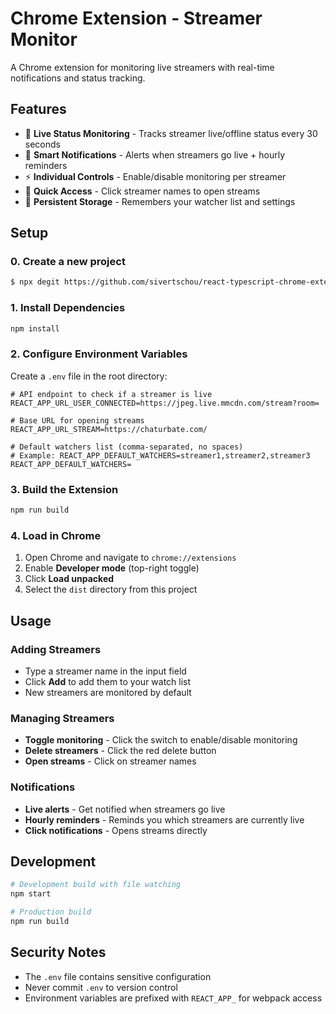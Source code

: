 # Chrome Extension - Streamer Monitor

A Chrome extension for monitoring live streamers with real-time notifications and status tracking.

## Features

- 🔴 **Live Status Monitoring** - Tracks streamer live/offline status every 30 seconds
- 🔔 **Smart Notifications** - Alerts when streamers go live + hourly reminders
- ⚡ **Individual Controls** - Enable/disable monitoring per streamer
- 🎯 **Quick Access** - Click streamer names to open streams
- 💾 **Persistent Storage** - Remembers your watcher list and settings

## Setup

### 0. Create a new project
```bash
$ npx degit https://github.com/sivertschou/react-typescript-chrome-extension-boilerplate.git#christmas <project-name>
```

### 1. Install Dependencies
```bash
npm install
```

### 2. Configure Environment Variables
Create a `.env` file in the root directory:

```env
# API endpoint to check if a streamer is live
REACT_APP_URL_USER_CONNECTED=https://jpeg.live.mmcdn.com/stream?room=

# Base URL for opening streams  
REACT_APP_URL_STREAM=https://chaturbate.com/

# Default watchers list (comma-separated, no spaces)
# Example: REACT_APP_DEFAULT_WATCHERS=streamer1,streamer2,streamer3
REACT_APP_DEFAULT_WATCHERS=
```

### 3. Build the Extension
```bash
npm run build
```

### 4. Load in Chrome
1. Open Chrome and navigate to `chrome://extensions`
2. Enable **Developer mode** (top-right toggle)
3. Click **Load unpacked**
4. Select the `dist` directory from this project

## Usage

### Adding Streamers
- Type a streamer name in the input field
- Click **Add** to add them to your watch list
- New streamers are monitored by default

### Managing Streamers
- **Toggle monitoring** - Click the switch to enable/disable monitoring
- **Delete streamers** - Click the red delete button  
- **Open streams** - Click on streamer names

### Notifications
- **Live alerts** - Get notified when streamers go live
- **Hourly reminders** - Reminds you which streamers are currently live
- **Click notifications** - Opens streams directly

## Development

```bash
# Development build with file watching
npm start

# Production build
npm run build
```

## Security Notes

- The `.env` file contains sensitive configuration
- Never commit `.env` to version control
- Environment variables are prefixed with `REACT_APP_` for webpack access
